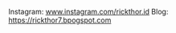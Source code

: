Instagram: www.instagram.com/rickthor.id
Blog: https://rickthor7.bpogspot.com

<!---
rickthor7/rickthor7 is a ✨ special ✨ repository because its `README.md` (this file) appears on your GitHub profile.
You can click the Preview link to take a look at your changes.
--->
